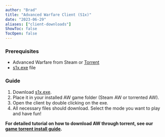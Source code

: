 ```yaml
---
author: "Brad"
title: "Advanced Warfare Client (S1x)"
date: "2023-06-29"
aliases: ["client-downloads"]
ShowToc: false
TocOpen: false
---
```


### Prerequisites
- Advanced Warfare from Steam or [Torrent](https://github.com/CBServers/client-dowloads/raw/main/torrents/s1x_full_game.torrent)
- [s1x.exe](https://github.com/CBServers/updater/raw/main/updater/s1x/s1x.exe) file

### Guide
1. Download [s1x.exe](https://github.com/CBServers/updater/raw/main/updater/s1x/s1x.exe).
2. Place it in your installed AW game folder (Steam AW or torrented AW).
3. Open the client by double clicking on the exe.
4. All necessary files should download. Select the mode you want to play and have fun!

**For detailed tutorial on how to download AW through torrent, see our [game torrent install guide](/guides/torrents).**